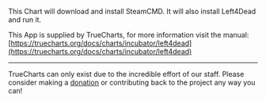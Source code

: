 This Chart will download and install SteamCMD. It will also install Left4Dead and run it.

This App is supplied by TrueCharts, for more information visit the manual: [https://truecharts.org/docs/charts/incubator/left4dead](https://truecharts.org/docs/charts/incubator/left4dead)

---

TrueCharts can only exist due to the incredible effort of our staff.
Please consider making a [donation](https://truecharts.org/docs/about/sponsor) or contributing back to the project any way you can!
